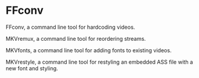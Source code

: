 # FFconv
FFconv, a command line tool for hardcoding videos.

MKVremux, a command line tool for reordering streams.

MKVfonts, a command line tool for adding fonts to existing videos.

MKVrestyle, a command line tool for restyling an embedded ASS file with a new font and styling.
